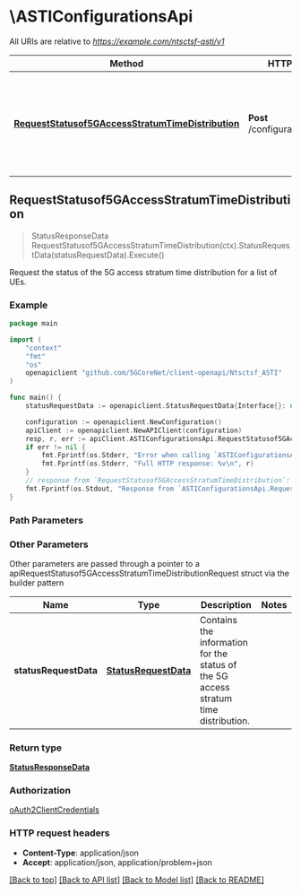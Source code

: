 # \ASTIConfigurationsApi

All URIs are relative to *https://example.com/ntsctsf-asti/v1*

Method | HTTP request | Description
------------- | ------------- | -------------
[**RequestStatusof5GAccessStratumTimeDistribution**](ASTIConfigurationsApi.md#RequestStatusof5GAccessStratumTimeDistribution) | **Post** /configurations/retrieve | Request the status of the 5G access stratum time distribution for a list of UEs.



## RequestStatusof5GAccessStratumTimeDistribution

> StatusResponseData RequestStatusof5GAccessStratumTimeDistribution(ctx).StatusRequestData(statusRequestData).Execute()

Request the status of the 5G access stratum time distribution for a list of UEs.

### Example

```go
package main

import (
    "context"
    "fmt"
    "os"
    openapiclient "github.com/5GCoreNet/client-openapi/Ntsctsf_ASTI"
)

func main() {
    statusRequestData := openapiclient.StatusRequestData{Interface{}: new(interface{})} // StatusRequestData | Contains the information for the status of the 5G access stratum time distribution. 

    configuration := openapiclient.NewConfiguration()
    apiClient := openapiclient.NewAPIClient(configuration)
    resp, r, err := apiClient.ASTIConfigurationsApi.RequestStatusof5GAccessStratumTimeDistribution(context.Background()).StatusRequestData(statusRequestData).Execute()
    if err != nil {
        fmt.Fprintf(os.Stderr, "Error when calling `ASTIConfigurationsApi.RequestStatusof5GAccessStratumTimeDistribution``: %v\n", err)
        fmt.Fprintf(os.Stderr, "Full HTTP response: %v\n", r)
    }
    // response from `RequestStatusof5GAccessStratumTimeDistribution`: StatusResponseData
    fmt.Fprintf(os.Stdout, "Response from `ASTIConfigurationsApi.RequestStatusof5GAccessStratumTimeDistribution`: %v\n", resp)
}
```

### Path Parameters



### Other Parameters

Other parameters are passed through a pointer to a apiRequestStatusof5GAccessStratumTimeDistributionRequest struct via the builder pattern


Name | Type | Description  | Notes
------------- | ------------- | ------------- | -------------
 **statusRequestData** | [**StatusRequestData**](StatusRequestData.md) | Contains the information for the status of the 5G access stratum time distribution.  | 

### Return type

[**StatusResponseData**](StatusResponseData.md)

### Authorization

[oAuth2ClientCredentials](../README.md#oAuth2ClientCredentials)

### HTTP request headers

- **Content-Type**: application/json
- **Accept**: application/json, application/problem+json

[[Back to top]](#) [[Back to API list]](../README.md#documentation-for-api-endpoints)
[[Back to Model list]](../README.md#documentation-for-models)
[[Back to README]](../README.md)

